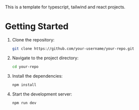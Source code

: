 This is a template for typescript, tailwind and react projects.
# Getting Started
1. Clone the repository:
   ```bash
   git clone https://github.com/your-username/your-repo.git
   ```
2. Navigate to the project directory:
   ```bash
   cd your-repo
   ```
3. Install the dependencies:
   ```bash
   npm install
   ```
4. Start the development server:
   ```bash
   npm run dev
   ```